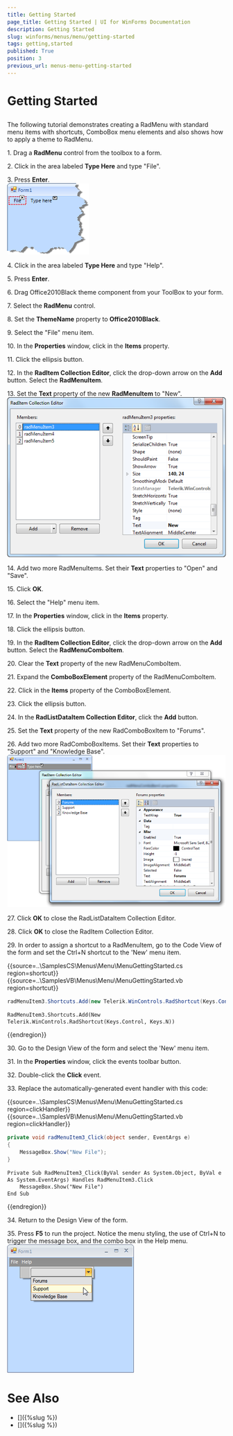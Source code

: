 ```yaml
---
title: Getting Started
page_title: Getting Started | UI for WinForms Documentation
description: Getting Started
slug: winforms/menus/menu/getting-started
tags: getting,started
published: True
position: 3
previous_url: menus-menu-getting-started
---
```


# Getting Started



## 

The following tutorial demonstrates creating a RadMenu with standard menu items with shortcuts, ComboBox menu elements and also shows how to apply a theme to RadMenu.

1\. Drag a __RadMenu__ control from the toolbox to a form.
            

2\. Click in the area labeled __Type Here__ and type "File".
              

3\. Press __Enter__.<br /> ![menus-menu-getting-started 001](images/menus-menu-getting-started001.png)

4\. Click in the area labeled __Type Here__ and type "Help".
            

5\. Press __Enter__.
            

6\. Drag Office2010Black theme component from your ToolBox to your form.
            

7\. Select the __RadMenu__ control.
            

8\. Set the __ThemeName__ property to __Office2010Black__.
            

9\. Select the "File" menu item.
            

10\. In the __Properties__ window, click in the __Items__ property.
            

11\. Click the ellipsis button.
            

12\. In the __RadItem Collection Editor__, click the drop-down arrow on the __Add__ button. Select the __RadMenuItem__.
            

13\. Set the __Text__ property of the new __RadMenuItem__ to "New".<br/>![menus-menu-getting-started 002](images/menus-menu-getting-started002.png)

14\. Add two more RadMenuItems. Set their __Text__ properties to "Open" and "Save".
            

15\. Click __OK__.
            

16\. Select the "Help" menu item.
            

17\. In the __Properties__ window, click in the __Items__ property.
            

18\. Click the ellipsis button.
            

19\. In the __RadItem Collection Editor__, click the drop-down arrow on the __Add__ button. Select the __RadMenuComboItem__.
            

20\. Clear the __Text__ property of the new RadMenuComboItem.
            

21\. Expand the __ComboBoxElement__ property of the RadMenuComboItem.
            

22\. Click in the __Items__ property of the ComboBoxElement.
            

23\. Click the ellipsis button.
            

24\. In the __RadListDataItem Collection Editor__, click the __Add__ button.
            

25\. Set the __Text__ property of the new RadComboBoxItem to "Forums".
 
26\. Add two more RadComboBoxItems. Set their __Text__ properties to "Support" and "Knowledge Base".<br/>![menus-menu-getting-started 003](images/menus-menu-getting-started003.png)

27\. Click __OK__ to close the RadListDataItem Collection Editor.
            

28\. Click __OK__ to close the RadItem Collection Editor.
            

29\. In order to assign a shortcut to a RadMenuItem, go to the Code View of the form and set the Ctrl+N shortcut to the 'New' menu item. 

{{source=..\SamplesCS\Menus\Menu\MenuGettingStarted.cs region=shortcut}} 
{{source=..\SamplesVB\Menus\Menu\MenuGettingStarted.vb region=shortcut}} 

````C#
radMenuItem3.Shortcuts.Add(new Telerik.WinControls.RadShortcut(Keys.Control, Keys.N));

````
````VB.NET
RadMenuItem3.Shortcuts.Add(New Telerik.WinControls.RadShortcut(Keys.Control, Keys.N))

````

{{endregion}} 

30\. Go to the Design View of the form and select the 'New' menu item.
            

31\. In the __Properties__ window, click the events toolbar button.
            

32\. Double-click the __Click__ event.
            

33\. Replace the automatically-generated event handler with this code:

{{source=..\SamplesCS\Menus\Menu\MenuGettingStarted.cs region=clickHandler}} 
{{source=..\SamplesVB\Menus\Menu\MenuGettingStarted.vb region=clickHandler}} 

````C#
private void radMenuItem3_Click(object sender, EventArgs e)
{
    MessageBox.Show("New File");
}

````
````VB.NET
Private Sub RadMenuItem3_Click(ByVal sender As System.Object, ByVal e As System.EventArgs) Handles RadMenuItem3.Click
    MessageBox.Show("New File")
End Sub

````

{{endregion}} 

34\. Return to the Design View of the form.

35\. Press __F5__ to run the project. Notice the menu styling, the use of Ctrl+N to trigger the message box, and the combo box in the Help menu. </br>![menus-menu-getting-started 004](images/menus-menu-getting-started004.png)


# See Also

* []({%slug %})	
* []({%slug %})	